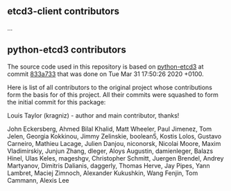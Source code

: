 ## etcd3-client contributors

...

## python-etcd3 contributors

The source code used in this repository is based on [python-etcd3](https://github.com/kragniz/python-etcd3) at
commit [833a733](https://github.com/kragniz/python-etcd3/tree/833a733) that was done on Tue Mar 31 17:50:26 2020 +0100.

Here is list of all contributors to the original project whose contributions form the basis for of this project. All
their commits were squashed to form the initial commit for this package:

Louis Taylor (kragniz) - author and main contributor, thanks!

John Eckersberg, Ahmed Bilal Khalid, Matt Wheeler, Paul Jimenez, Tom Jelen, Georgia Kokkinou, Jimmy Zelinskie,
boolean5, Kostis Lolos, Gustavo Carneiro, Mathieu Lacage, Julien Danjou, niconorsk, Nicolai Moore, Maxim Vladimirskiy,
Junjun Zhang, dleger, Aloys Augustin, damienleger, Balazs Hinel, Ulas Keles, mageshgv, Christopher Schmitt,
Juergen Brendel, Andrey Martyanov, Dimitris Dalianis, daggerly, Thomas Herve, Jay Pipes, Yann Lambret, Maciej Zimnoch,
Alexander Kukushkin, Wang Fenjin, Tom Cammann, Alexis Lee
